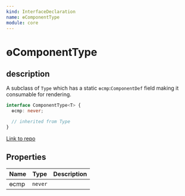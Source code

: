 ```yaml
---
kind: InterfaceDeclaration
name: ɵComponentType
module: core
---
```


# ɵComponentType

## description

A subclass of `Type` which has a static `ɵcmp`:`ComponentDef` field making it
consumable for rendering.

```ts
interface ComponentType<T> {
  ɵcmp: never;

  // inherited from Type
}
```

[Link to repo](https://github.com/timdeschryver/angular/blob/master/packages/core/src/render3/interfaces/definition.ts#L75-L77)

## Properties

| Name | Type    | Description |
| ---- | ------- | ----------- |
| ɵcmp | `never` |             |

